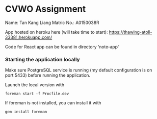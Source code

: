 # CVWO Assignment

Name: Tan Kang Liang
Matric No.: A0150038R

App hosted on heroku here (will take time to start): https://thawing-atoll-33381.herokuapp.com/

Code for React app can be found in directory 'note-app'

### Starting the application locally

Make sure PostgreSQL service is running (my default configuration is on port 5433) before running the application.

Launch the local version with
```
foreman start -f Procfile.dev
```

If foreman is not installed, you can install it with
```
gem install foreman
```
